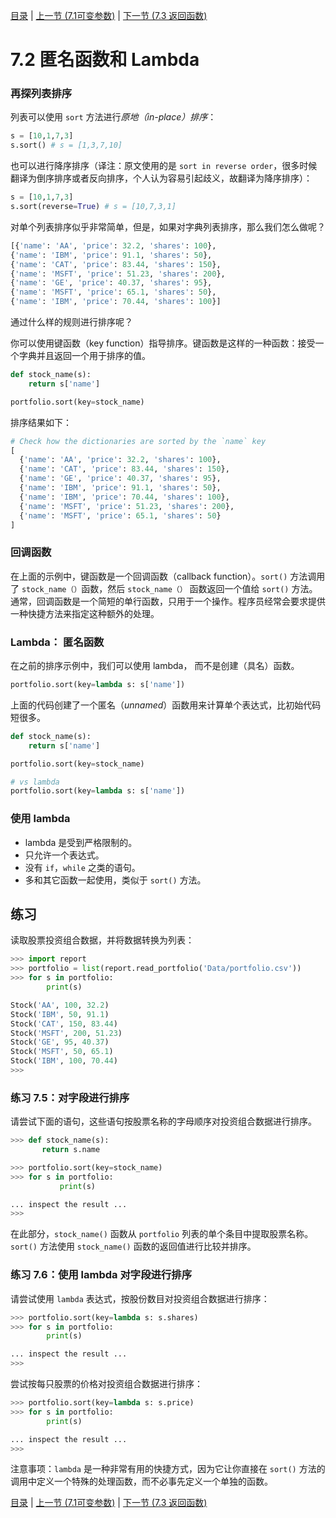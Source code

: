 [目录](../Contents.md) \| [上一节 (7.1可变参数)](01_Variable_arguments.md) \| [下一节 (7.3 返回函数)](03_Returning_functions.md)

# 7.2 匿名函数和 Lambda

### 再探列表排序

列表可以使用 `sort` 方法进行*原地（in-place）排序*：

```python
s = [10,1,7,3]
s.sort() # s = [1,3,7,10]
```

也可以进行降序排序（译注：原文使用的是  `sort in reverse order`，很多时候翻译为倒序排序或者反向排序，个人认为容易引起歧义，故翻译为降序排序）：

```python
s = [10,1,7,3]
s.sort(reverse=True) # s = [10,7,3,1]
```

对单个列表排序似乎非常简单，但是，如果对字典列表排序，那么我们怎么做呢？

```python
[{'name': 'AA', 'price': 32.2, 'shares': 100},
{'name': 'IBM', 'price': 91.1, 'shares': 50},
{'name': 'CAT', 'price': 83.44, 'shares': 150},
{'name': 'MSFT', 'price': 51.23, 'shares': 200},
{'name': 'GE', 'price': 40.37, 'shares': 95},
{'name': 'MSFT', 'price': 65.1, 'shares': 50},
{'name': 'IBM', 'price': 70.44, 'shares': 100}]
```

通过什么样的规则进行排序呢？

你可以使用键函数（key function）指导排序。键函数是这样的一种函数：接受一个字典并且返回一个用于排序的值。

```python
def stock_name(s):
    return s['name']

portfolio.sort(key=stock_name)
```

排序结果如下：

```python
# Check how the dictionaries are sorted by the `name` key
[
  {'name': 'AA', 'price': 32.2, 'shares': 100},
  {'name': 'CAT', 'price': 83.44, 'shares': 150},
  {'name': 'GE', 'price': 40.37, 'shares': 95},
  {'name': 'IBM', 'price': 91.1, 'shares': 50},
  {'name': 'IBM', 'price': 70.44, 'shares': 100},
  {'name': 'MSFT', 'price': 51.23, 'shares': 200},
  {'name': 'MSFT', 'price': 65.1, 'shares': 50}
]
```

### 回调函数

在上面的示例中，键函数是一个回调函数（callback function）。`sort()` 方法调用了 `stock_name（）`函数，然后 `stock_name（）` 函数返回一个值给 `sort()` 方法。通常，回调函数是一个简短的单行函数，只用于一个操作。程序员经常会要求提供一种快捷方法来指定这种额外的处理。

### Lambda： 匿名函数

在之前的排序示例中，我们可以使用 lambda， 而不是创建（具名）函数。

```python
portfolio.sort(key=lambda s: s['name'])
```

上面的代码创建了一个匿名（*unnamed*）函数用来计算单个表达式，比初始代码短很多。

```python
def stock_name(s):
    return s['name']

portfolio.sort(key=stock_name)

# vs lambda
portfolio.sort(key=lambda s: s['name'])
```

### 使用 lambda

* lambda 是受到严格限制的。
* 只允许一个表达式。
* 没有 `if`，`while` 之类的语句。
* 多和其它函数一起使用，类似于 `sort()` 方法。

## 练习

读取股票投资组合数据，并将数据转换为列表：

```python
>>> import report
>>> portfolio = list(report.read_portfolio('Data/portfolio.csv'))
>>> for s in portfolio:
        print(s)

Stock('AA', 100, 32.2)
Stock('IBM', 50, 91.1)
Stock('CAT', 150, 83.44)
Stock('MSFT', 200, 51.23)
Stock('GE', 95, 40.37)
Stock('MSFT', 50, 65.1)
Stock('IBM', 100, 70.44)
>>>
```

### 练习 7.5：对字段进行排序

请尝试下面的语句，这些语句按股票名称的字母顺序对投资组合数据进行排序。

```python
>>> def stock_name(s):
       return s.name

>>> portfolio.sort(key=stock_name)
>>> for s in portfolio:
           print(s)

... inspect the result ...
>>>
```

在此部分，`stock_name()` 函数从 `portfolio` 列表的单个条目中提取股票名称。`sort()` 方法使用 `stock_name()` 函数的返回值进行比较并排序。

### 练习 7.6：使用 lambda 对字段进行排序

请尝试使用 `lambda` 表达式，按股份数目对投资组合数据进行排序：

```python
>>> portfolio.sort(key=lambda s: s.shares)
>>> for s in portfolio:
        print(s)

... inspect the result ...
>>>
```

尝试按每只股票的价格对投资组合数据进行排序：

```python
>>> portfolio.sort(key=lambda s: s.price)
>>> for s in portfolio:
        print(s)

... inspect the result ...
>>>
```

注意事项：`lambda` 是一种非常有用的快捷方式，因为它让你直接在 `sort()` 方法的调用中定义一个特殊的处理函数，而不必事先定义一个单独的函数。

[目录](../Contents.md) \| [上一节 (7.1可变参数)](01_Variable_arguments.md) \| [下一节 (7.3 返回函数)](03_Returning_functions.md)